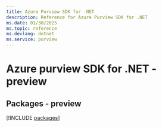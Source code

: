 ```yaml
---
title: Azure Purview SDK for .NET
description: Reference for Azure Purview SDK for .NET
ms.date: 01/30/2025
ms.topic: reference
ms.devlang: dotnet
ms.service: purview
---
```

# Azure purview SDK for .NET - preview
## Packages - preview
[!INCLUDE [packages](purview-index.md)]